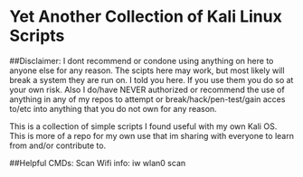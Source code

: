 # Yet Another Collection of Kali Linux Scripts
##Disclaimer: I dont recommend or condone using anything on here to anyone else for any reason. The scipts here may work, but most likely will break a system they are run on. I told you here. If you use them you do so at your own risk. Also I do/have NEVER authorized or recommend the use of anything in any of my repos to attempt or break/hack/pen-test/gain acces to/etc into anything that you do not own for any reason.

This is a collection of simple scripts I found useful with my own Kali OS. This is more of a repo for my own use that im sharing with everyone to learn from and/or contribute to.

##Helpful CMDs:
Scan Wifi info: iw wlan0 scan

